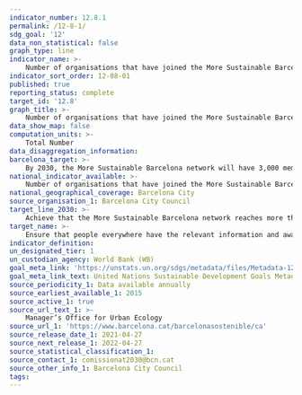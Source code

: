 ```yaml
---
indicator_number: 12.8.1
permalink: /12-8-1/
sdg_goal: '12'
data_non_statistical: false
graph_type: line
indicator_name: >-
    Number of organisations that have joined the More Sustainable Barcelona network
indicator_sort_order: 12-08-01
published: true
reporting_status: complete
target_id: '12.8'
graph_title: >-
    Number of organisations that have joined the More Sustainable Barcelona network
data_show_map: false
computation_units: >-
    Total Number
data_disaggregation_information:
barcelona_target: >-
    By 2030, the More Sustainable Barcelona network will have 3,000 member organisations committed to the 2030 Agenda
national_indicator_available: >-
    Number of organisations that have joined the More Sustainable Barcelona network
national_geographical_coverage: Barcelona City
source_organisation_1: Barcelona City Council
target_line_2030: >-
    Achieve that the More Sustainable Barcelona network reaches more than 3,000 member organisations committed to the 2030 Agenda
target_name: >-
    Ensure that people everywhere have the relevant information and awareness for sustainable development and lifestyles in harmony with nature
indicator_definition:
un_designated_tier: 1
un_custodian_agency: World Bank (WB)
goal_meta_link: 'https://unstats.un.org/sdgs/metadata/files/Metadata-12-08-01.pdf'
goal_meta_link_text: United Nations Sustainable Development Goals Metadata (pdf 894kB)
source_periodicity_1: Data available annually
source_earliest_available_1: 2015
source_active_1: true
source_url_text_1: >-
    Manager’s Office for Urban Ecology
source_url_1: 'https://www.barcelona.cat/barcelonasostenible/ca'
source_release_date_1: 2021-04-27
source_next_release_1: 2022-04-27
source_statistical_classification_1: 
source_contact_1: comissionat2030@bcn.cat
source_other_info_1: Barcelona City Council
tags:
---
```

